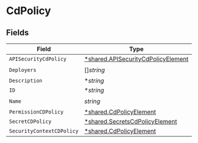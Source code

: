 # CdPolicy


## Fields

| Field                                                                                          | Type                                                                                           | Required                                                                                       | Description                                                                                    |
| ---------------------------------------------------------------------------------------------- | ---------------------------------------------------------------------------------------------- | ---------------------------------------------------------------------------------------------- | ---------------------------------------------------------------------------------------------- |
| `APISecurityCdPolicy`                                                                          | [*shared.APISecurityCdPolicyElement](../../../pkg/models/shared/apisecuritycdpolicyelement.md) | :heavy_minus_sign:                                                                             | N/A                                                                                            |
| `Deployers`                                                                                    | []*string*                                                                                     | :heavy_check_mark:                                                                             | N/A                                                                                            |
| `Description`                                                                                  | **string*                                                                                      | :heavy_minus_sign:                                                                             | N/A                                                                                            |
| `ID`                                                                                           | **string*                                                                                      | :heavy_minus_sign:                                                                             | N/A                                                                                            |
| `Name`                                                                                         | *string*                                                                                       | :heavy_check_mark:                                                                             | N/A                                                                                            |
| `PermissionCDPolicy`                                                                           | [*shared.CdPolicyElement](../../../pkg/models/shared/cdpolicyelement.md)                       | :heavy_minus_sign:                                                                             | N/A                                                                                            |
| `SecretCDPolicy`                                                                               | [*shared.SecretsCdPolicyElement](../../../pkg/models/shared/secretscdpolicyelement.md)         | :heavy_minus_sign:                                                                             | N/A                                                                                            |
| `SecurityContextCDPolicy`                                                                      | [*shared.CdPolicyElement](../../../pkg/models/shared/cdpolicyelement.md)                       | :heavy_minus_sign:                                                                             | N/A                                                                                            |
